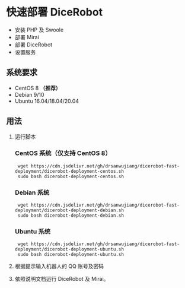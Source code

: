 # 快速部署 DiceRobot

* 安装 PHP 及 Swoole
* 部署 Mirai
* 部署 DiceRobot
* 设置服务


## 系统要求

* CentOS 8 **（推荐）**
* Debian 9/10
* Ubuntu 16.04/18.04/20.04


## 用法

1. 运行脚本

    ### CentOS 系统（仅支持 CentOS 8）

        wget https://cdn.jsdelivr.net/gh/drsanwujiang/dicerobot-fast-deployment/dicerobot-deployment-centos.sh
        sudo bash dicerobot-deployment-centos.sh

    ### Debian 系统

        wget https://cdn.jsdelivr.net/gh/drsanwujiang/dicerobot-fast-deployment/dicerobot-deployment-debian.sh
        sudo bash dicerobot-deployment-debian.sh

    ### Ubuntu 系统

        wget https://cdn.jsdelivr.net/gh/drsanwujiang/dicerobot-fast-deployment/dicerobot-deployment-ubuntu.sh
        sudo bash dicerobot-deployment-ubuntu.sh

2. 根据提示输入机器人的 QQ 账号及密码
3. 依照说明文档运行 DiceRobot 及 Mirai。